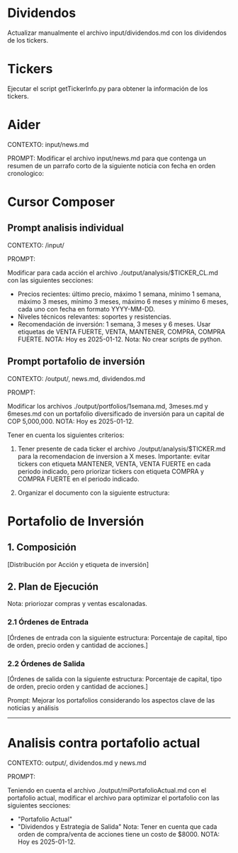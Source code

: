 # Dividendos

Actualizar manualmente el archivo input/dividendos.md con los dividendos de los tickers.

# Tickers

Ejecutar el script getTickerInfo.py para obtener la información de los tickers.

# Aider
CONTEXTO: input/news.md

PROMPT: Modificar el archivo input/news.md para que contenga un resumen de un parrafo corto de la siguiente noticia con fecha en orden cronologico:

# Cursor Composer

## Prompt analisis individual

CONTEXTO: /input/

PROMPT:

Modificar para cada acción el archivo ./output/analysis/$TICKER_CL.md con las siguientes secciones:
- Precios recientes: último precio, máximo 1 semana, mínimo 1 semana, máximo 3 meses, mínimo 3 meses, máximo 6 meses y mínimo 6 meses, cada uno con fecha en formato YYYY-MM-DD.
- Niveles técnicos relevantes: soportes y resistencias.
- Recomendación de inversión: 1 semana, 3 meses y 6 meses. Usar etiquetas de VENTA FUERTE, VENTA, MANTENER, COMPRA, COMPRA FUERTE.
NOTA: Hoy es 2025-01-12.
Nota: No crear scripts de python.

## Prompt portafolio de inversión

CONTEXTO: /output/, news.md, dividendos.md

PROMPT:

Modificar los archivos ./output/portfolios/1semana.md, 3meses.md y 6meses.md con un portafolio diversificado de inversión para un capital de COP 5,000,000.
NOTA: Hoy es 2025-01-12.

Tener en cuenta los siguientes criterios:

1. Tener presente de cada ticker el archivo ./output/analysis/$TICKER.md para la recomendacion de inversion a X meses. Importante: evitar tickers con etiqueta MANTENER, VENTA, VENTA FUERTE en cada periodo indicado, pero priorizar tickers con etiqueta COMPRA y COMPRA FUERTE en el periodo indicado.

2. Organizar el documento con la siguiente estructura:

# Portafolio de Inversión

## 1. Composición

[Distribución por Acción y etiqueta de inversión]

## 2. Plan de Ejecución

Nota: prioriozar compras y ventas escalonadas.

### 2.1 Órdenes de Entrada

[Órdenes de entrada con la siguiente estructura: Porcentaje de capital, tipo de orden, precio orden y cantidad de acciones.]

### 2.2 Órdenes de Salida

[Órdenes de salida con la siguiente estructura: Porcentaje de capital, tipo de orden, precio orden y cantidad de acciones.]


Prompt:
Mejorar los portafolios considerando los aspectos clave de las noticias y análisis

---

# Analisis contra portafolio actual

CONTEXTO: output/, dividendos.md y news.md

PROMPT:

Teniendo en cuenta el archivo ./output/miPortafolioActual.md con el portafolio actual, modificar el archivo para optimizar el portafolio con las siguientes secciones:
- "Portafolio Actual"
- "Dividendos y Estrategia de Salida"
Nota: Tener en cuenta que cada orden de compra/venta de acciones tiene un costo de $8000.
NOTA: Hoy es 2025-01-12.


